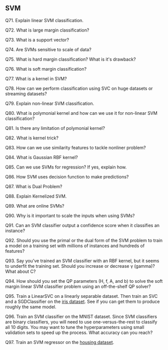 ## SVM
Q71. Explain linear SVM classification.

Q72. What is large margin classification?

Q73. What is a support vector?

Q74. Are SVMs sensitive to scale of data?

Q75. What is hard margin classification? What is it's drawback?

Q76. What is soft margin classification?

Q77. What is a kernel in SVM?

Q78. How can we perform classification using SVC on huge datasets or streaming datasets?

Q79. Explain non-linear SVM classification.

Q80. What is polymonial kernel and how can we use it for non-linear SVM classification?

Q81. Is there any limitation of polymonial kernel?

Q82. What is kernel trick?

Q83. How can we use similarity features to tackle nonliner problem?

Q84. What is Gaussian RBF kernel?

Q85. Can we use SVMs for regression? If yes, explain how.

Q86. How SVM uses decision function to make predictions?

Q87. What is Dual Problem?

Q88. Explain Kernelized SVM.

Q89. What are online SVMs?

Q90. Why is it important to scale the inputs when using SVMs?

Q91. Can an SVM classifier output a confidence score when it classifies an instance?

Q92. Should you use the primal or the dual form of the SVM problem to train a model
on a training set with millions of instances and hundreds of features?

Q93. Say you’ve trained an SVM classifier with an RBF kernel, but it seems to underfit
the training set. Should you increase or decrease γ (gamma)? What about C?

Q94. How should you set the QP parameters (H, f, A, and b) to solve the soft margin
linear SVM classifier problem using an off-the-shelf QP solver?

Q95. Train a LinearSVC on a linearly separable dataset. Then train an SVC and a
SGDClassifier on the [iris dataset](https://archive.ics.uci.edu/ml/datasets/iris). See if you can get them to produce roughly the same model.

Q96. Train an SVM classifier on the MNIST dataset. Since SVM classifiers are binary
classifiers, you will need to use one-versus-the-rest to classify all 10 digits. You
may want to tune the hyperparameters using small validation sets to speed up the
process. What accuracy can you reach?

Q97. Train an SVM regressor on the [housing dataset](https://www.dcc.fc.up.pt/~ltorgo/Regression/cal_housing.html).

